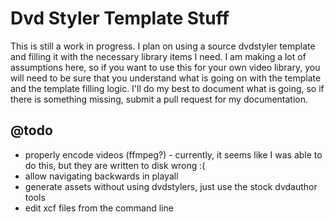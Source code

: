 # Dvd Styler Template Stuff

This is still a work in progress.  I plan on using a source dvdstyler template and filling it with the necessary library items I need.  I am making a lot of assumptions here, so if you want to use this for your own video library, you will need to be sure that you understand what is going on with the template and the template filling logic.  I'll do my best to document what is going, so if there is something missing, submit a pull request for my documentation.

## @todo

* properly encode videos (ffmpeg?) - currently, it seems like I was able to do this, but they are written to disk wrong :(
* allow navigating backwards in playall
* generate assets without using dvdstylers, just use the stock dvdauthor tools
* edit xcf files from the command line
